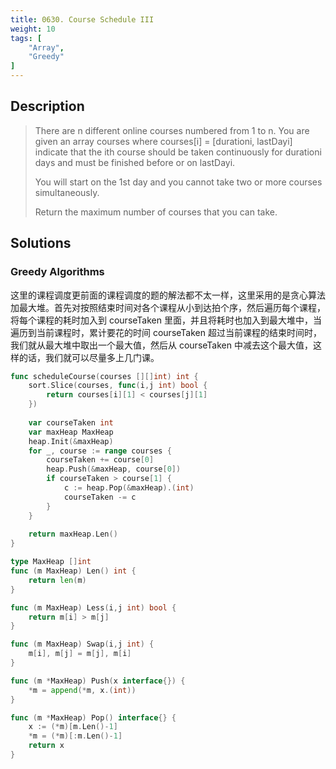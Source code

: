 ```yaml
---
title: 0630. Course Schedule III
weight: 10
tags: [
	"Array",
	"Greedy"
]
---
```


## Description
> There are n different online courses numbered from 1 to n. You are given an array courses where courses[i] = [durationi, lastDayi] indicate that the ith course should be taken continuously for durationi days and must be finished before or on lastDayi.
> 
> You will start on the 1st day and you cannot take two or more courses simultaneously.
> 
> Return the maximum number of courses that you can take.

## Solutions
### Greedy Algorithms
这里的课程调度更前面的课程调度的题的解法都不太一样，这里采用的是贪心算法加最大堆。首先对按照结束时间对各个课程从小到达拍个序，然后遍历每个课程，将每个课程的耗时加入到 courseTaken 里面，并且将耗时也加入到最大堆中，当遍历到当前课程时，累计要花的时间 courseTaken 超过当前课程的结束时间时，我们就从最大堆中取出一个最大值，然后从 courseTaken 中减去这个最大值，这样的话，我们就可以尽量多上几门课。
```go
func scheduleCourse(courses [][]int) int {
    sort.Slice(courses, func(i,j int) bool {
        return courses[i][1] < courses[j][1]
    })
    
    var courseTaken int
    var maxHeap MaxHeap
    heap.Init(&maxHeap)
    for _, course := range courses {
        courseTaken += course[0]
        heap.Push(&maxHeap, course[0])
        if courseTaken > course[1] {
            c := heap.Pop(&maxHeap).(int)
            courseTaken -= c
        }
    }
    
    return maxHeap.Len()
}

type MaxHeap []int
func (m MaxHeap) Len() int {
    return len(m)
}

func (m MaxHeap) Less(i,j int) bool {
    return m[i] > m[j]
}

func (m MaxHeap) Swap(i,j int) {
    m[i], m[j] = m[j], m[i]
}

func (m *MaxHeap) Push(x interface{}) {
    *m = append(*m, x.(int))
}

func (m *MaxHeap) Pop() interface{} {
    x := (*m)[m.Len()-1]
    *m = (*m)[:m.Len()-1]
    return x
}
```
